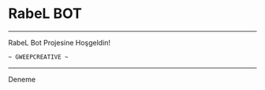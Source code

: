 # RabeL BOT
-------------------

RabeL Bot Projesine Hoşgeldin!

```md
~ GWEEPCREATIVE ~
```

-------------------

<a herf="https://www.youtube.com">Deneme</a>